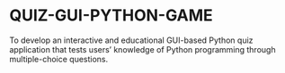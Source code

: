 # QUIZ-GUI-PYTHON-GAME
To develop an interactive and educational GUI-based Python quiz application that tests users’ knowledge of Python programming through multiple-choice questions.
